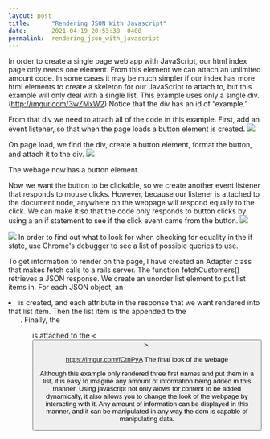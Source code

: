 ```yaml
---
layout: post
title:      "Rendering JSON With Javascript"
date:       2021-04-19 20:53:38 -0400
permalink:  rendering_json_with_javascript
---
```



In order to create a single page web app with JavaScript, our html index page only needs one element. From this element we can attach an unlimited amount code. In some cases it may be much simpler if our index has more html elements to create a skeleton for our JavaScript to attach to, but this example will only deal with a single list.
This example uses only a single div.
(http://imgur.com/3wZMxW2)
Notice that the div has an id of “example.”

From that div we need to attach all of the code in this example.
First, add an event listener, so that when the page loads a button element is created.
![](http://imgur.com/3wZMxW2)

On page load, we find the div, create a button element, format the button, and attach it to the div.
![](http://imgur.com/mcWB5hE)

The webage now has a button element.

Now we want the button to be clickable, so we create another event listener that responds to mouse clicks. However, because our listener is attached to the document node, anywhere on the webpage will respond equally to the click. We can make it so that the code only responds to button clicks by using a an if statement to see if the click event came from the button.
![](http://imgur.com/fCtnPyA)

![](http://imgur.com/2xdVfun)
In order to find out what to look for when checking for equality in the if state, use Chrome's debugger to see a list of possible queries to use.


To get information to render on the page, I have created an Adapter class that makes fetch calls to a rails server. The function fetchCustomers() retrieves a JSON response. We create an unorder list element to put list items in. For each JSON object, an <li> is created, and each attribute in the response that we want rendered into that list item. Then the list item is the appended to the <ul>. Finally, the <ul> is attached to the <<button>>.
[](http://imgur.com/bPKkgni)

https://imgur.com/fCtnPyA
The final look of the webage

Although this example only rendered three first names and put them in a list, it is easy to imagine any amount of information being added in this manner. Using javascript not only alows for content to be added dynamically, it also allows you to change the look of the webpage by interacting with it. Any amount of information can be displayed in this manner, and it can be manipulated in any way the dom is capable of manipulating data.
